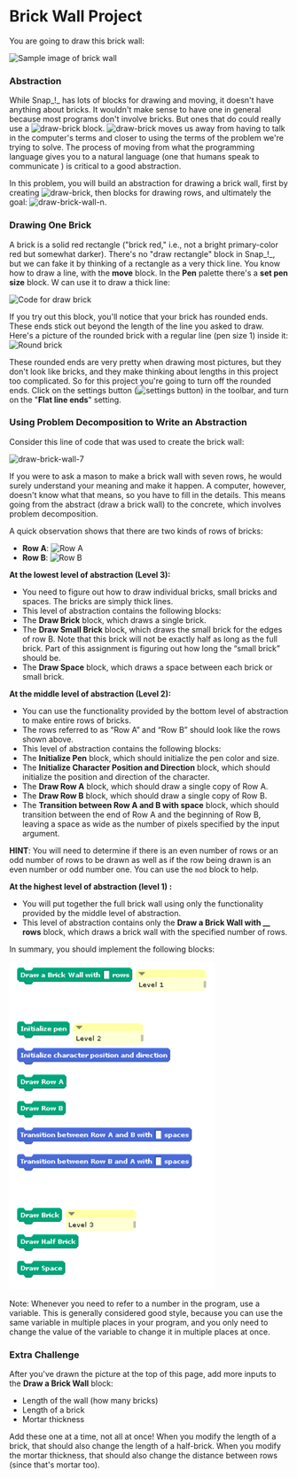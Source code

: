 # Brick Wall Project

You are going to draw this brick wall:

![Sample image of brick wall](https://beautyjoy.github.io/bjc-r/img/abstraction/new-brickwall/wall.png)

### Abstraction

While Snap_!_ has lots of blocks for drawing and moving, it doesn't have anything about bricks. It wouldn't make sense to have one in general because most programs don't involve bricks. But ones that do could really use a ![draw-brick](https://beautyjoy.github.io/bjc-r/img/abstraction/new-brickwall/draw-brick.png) block. ![draw-brick](https://beautyjoy.github.io/bjc-r/img/abstraction/new-brickwall/draw-brick.png) moves us away from having to talk in the computer's terms and closer to using the terms of the problem we're trying to solve. The process of moving from what the programming language gives you to a natural language \(one that humans speak to communicate \) is critical to a good abstraction.

In this problem, you will build an abstraction for drawing a brick wall, first by creating ![draw-brick](https://beautyjoy.github.io/bjc-r/img/abstraction/new-brickwall/draw-brick.png), then blocks for drawing rows, and ultimately the goal: ![draw-brick-wall-n](https://beautyjoy.github.io/bjc-r/img/abstraction/new-brickwall/draw-brick-wall-num.png).

### Drawing One Brick

A brick is a solid red rectangle \("brick red," i.e., not a bright primary-color red but somewhat darker\). There's no "draw rectangle" block in Snap_!_, but we can fake it by thinking of a rectangle as a very thick line. You know how to draw a line, with the **move** block. In the **Pen** palette there's a **set pen size** block. W can use it to draw a thick line:

![Code for draw brick](https://beautyjoy.github.io/bjc-r/img/abstraction/new-brickwall/draw-brick-code.png)

If you try out this block, you'll notice that your brick has rounded ends. These ends stick out beyond the length of the line you asked to draw. Here's a picture of the rounded brick with a regular line \(pen size 1\) inside it:![Round brick](https://beautyjoy.github.io/bjc-r/img/abstraction/new-brickwall/round-brick.png)

These rounded ends are very pretty when drawing most pictures, but they don't look like bricks, and they make thinking about lengths in this project too complicated. So for this project you're going to turn off the rounded ends. Click on the settings button \(![settings button](https://beautyjoy.github.io/bjc-r/img/sys/settings.png)\) in the toolbar, and turn on the "**Flat line ends**" setting.

### Using Problem Decomposition to Write an Abstraction

Consider this line of code that was used to create the brick wall:

![draw-brick-wall-7](https://beautyjoy.github.io/bjc-r/img/abstraction/new-brickwall/draw-brick-wall-7.png)

If you were to ask a mason to make a brick wall with seven rows, he would surely understand your meaning and make it happen. A computer, however, doesn't know what that means, so you have to fill in the details. This means going from the abstract \(draw a brick wall\) to the concrete, which involves problem decomposition.

A quick observation shows that there are two kinds of rows of bricks:

* **Row A**: ![Row A](https://beautyjoy.github.io/bjc-r/img/abstraction/new-brickwall/row-a.png)
* **Row B**: ![Row B](https://beautyjoy.github.io/bjc-r/img/abstraction/new-brickwall/row-b.png)

**At the lowest level of abstraction \(Level 3\):** 

* You need to figure out how to draw individual bricks, small bricks and spaces. The bricks are simply thick lines.
* This level of abstraction contains the following blocks: 
* The **Draw Brick** block, which draws a single brick. 
* The **Draw Small Brick** block, which draws the small brick for the edges of row B. Note that this brick will not be exactly half as long as the full brick. Part of this assignment is figuring out how long the “small brick” should be. 
* The **Draw Space** block, which draws a space between each brick or small brick.

**At the middle level of abstraction \(Level 2\):** 

* You can use the functionality provided by the bottom level of abstraction to make entire rows of bricks. 
* The rows referred to as “Row A” and “Row B” should look like the rows shown above. 
* This level of abstraction contains the following blocks: 
* The **Initialize Pen** block, which should initialize the pen color and size.
*  The **Initialize Character Position and Direction** block, which should initialize the position and direction of the character. 
* The **Draw Row A** block, which should draw a single copy of Row A. 
* The **Draw Row B** block, which should draw a single copy of Row B. 
* The **Transition between Row A and B with space** block, which should transition between the end of Row A and the beginning of Row B, leaving a space as wide as the number of pixels specified by the input argument. 

**HINT**: You will need to determine if there is an even number of rows or an odd number of rows to be drawn as well as if the row being drawn is an even number or odd number one. You can use the `mod` block to help.

**At the highest level of abstraction \(level 1\) :**

* You will put together the full brick wall using only the functionality provided by the middle level of abstraction. 
* This level of abstraction contains only the **Draw a Brick Wall with \_\_ rows** block, which draws a brick wall with the specified number of rows. 

In summary, you should implement the following blocks:

![](../.gitbook/assets/image%20%28362%29.png)

Note: Whenever you need to refer to a number in the program, use a variable. This is generally considered good style, because you can use the same variable in multiple places in your program, and you only need to change the value of the variable to change it in multiple places at once.

### Extra  Challenge

After you've drawn the picture at the top of this page, add more inputs to the **Draw a Brick Wall** block:

* Length of the wall \(how many bricks\)
* Length of a brick
* Mortar thickness

Add these one at a time, not all at once! When you modify the length of a brick, that should also change the length of a half-brick. When you modify the mortar thickness, that should also change the distance between rows \(since that's mortar too\).

